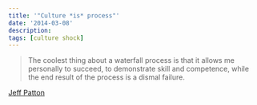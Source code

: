 ```yaml
---
title: '"Culture *is* process"'
date: '2014-03-08'
description:
tags: [culture shock]
---
```


> The coolest thing about a waterfall process is that it allows me personally to succeed, to demonstrate skill and competence, while the end result of the process is a dismal failure.

[Jeff Patton](http://www.agileproductdesign.com/blog/agile_is_culture_not_process.html)
